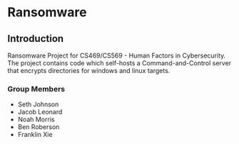 # Ransomware

## Introduction
Ransomware Project for CS469/CS569 - Human Factors in Cybersecurity. The project contains code which self-hosts a Command-and-Control server that encrypts directories for windows and linux targets.

### Group Members
* Seth Johnson
* Jacob Leonard
* Noah Morris
* Ben Roberson
* Franklin Xie
